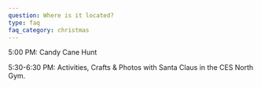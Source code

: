 ```yaml
---
question: Where is it located?
type: faq
faq_category: christmas
---
```

5:00 PM: Candy Cane Hunt

5:30-6:30 PM: Activities, Crafts & Photos with Santa Claus in the CES North Gym.